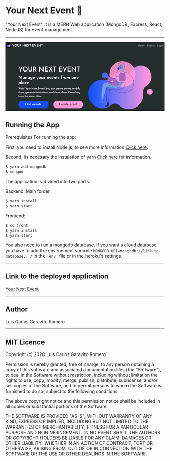 # Your Next Event 🥳
"Your Next Event" it is a MERN Web application (MongoDB, Express, React, NodeJS) for event management.

<hr>

![Screenshot](https://raw.githubusercontent.com/lcgaravito/yournextevent/master/screenshot.png)

## Running the App

Prerequisites For running the app:

First, you need to install Node.js, to see more information <a href="https://www.mongodb.com/download-center/community">Click here</a>.

Second, its necesary the instalation of yarn <a href="https://classic.yarnpkg.com/en/docs/install/#windows-stable">Click here</a> for information.

```
$ yarn add mongodb
$ mongod
```

The application is divided into two parts:

Backend: Main folder

```
$ yarn install
$ yarn start
```

Frontend: 

```
$ cd front
$ yarn install
$ yarn start
```

You also need to run a mongodb database. If you want a cloud database you have to add the environment variable ```MONGODB_URI=mongodb://link-to-database.../``` in the ```.env ``` file or in the heroku's settings.

<hr>

## Link to the deployed application

<a href="https://yournextevent.herokuapp.com/" target="_blank">Your Next Event</a>

<hr>

## Author
Luis Carlos Garavito Romero

<hr>

<h2>MIT Licence</h2>
<p>Copyright (c) 2020 Luis Carlos Garavito Romero</p>
<p>Permission is hereby granted, free of charge, to any person obtaining a copy of this software and associated documentation files (the "Software"), to deal in the Software without restriction, including without limitation the rights to use, copy, modify, merge, publish, distribute, sublicense, and/or sell copies of the Software, and to permit persons to whom the Software is furnished to do so, subject to the following conditions:</p>
<p>The above copyright notice and this permission notice shall be included in all copies or substantial portions of the Software.</p>
<p>THE SOFTWARE IS PROVIDED "AS IS", WITHOUT WARRANTY OF ANY KIND, EXPRESS OR IMPLIED, INCLUDING BUT NOT LIMITED TO THE WARRANTIES OF MERCHANTABILITY, FITNESS FOR A PARTICULAR PURPOSE AND NONINFRINGEMENT. IN NO EVENT SHALL THE AUTHORS OR COPYRIGHT HOLDERS BE LIABLE FOR ANY CLAIM, DAMAGES OR OTHER LIABILITY, WHETHER IN AN ACTION OF CONTRACT, TORT OR OTHERWISE, ARISING FROM, OUT OF OR IN CONNECTION WITH THE SOFTWARE OR THE USE OR OTHER DEALINGS IN THE SOFTWARE.</p>
